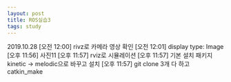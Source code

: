 ```yaml
---
layout: post
title: ROS실습3
tags: study
---
```


2019.10.28
[오전 12:00] rivz로 카메라 영상 확인
  [오전 12:01] display type: Image
  [오후 11:56] 사진11
  [오후 11:57] rviz로 시뮬레이션
  [오후 11:57] 기본 설치 패키지 kinetic -> melodic으로 바꾸고 설치
  [오후 11:57] git clone 3개 다 하고 catkin_make
